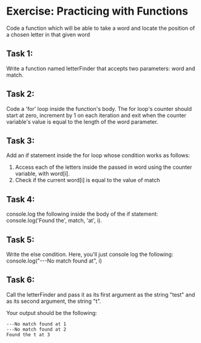 # Exercise: Practicing with Functions

Code a function which will be able to take a word and locate the position of a chosen letter in that given word

## Task 1:
Write a function named letterFinder that accepts two parameters: word and match.

## Task 2:
Code a 'for' loop inside the function's body. The for loop's counter should start at zero, increment by 1 on each iteration and exit when the counter variable's value is equal to the length of the word parameter.

## Task 3:
Add an if statement inside the for loop whose condition works as follows:
1. Access each of the letters inside the passed in word using the counter variable, with word[i].
2. Check if the current word[i] is equal to the value of match

## Task 4:
console.log the following inside the body of the if statement: console.log('Found the', match, 'at', i).

## Task 5:
Write the else condition. Here, you'll just console log the following: console.log("---No match found at", i)

## Task 6:
Call the letterFinder and pass it as its first argument as the string "test" and as its second argument, the string "t".

Your output should be the following:
~~~
---No match found at 1
---No match found at 2
Found the t at 3
~~~